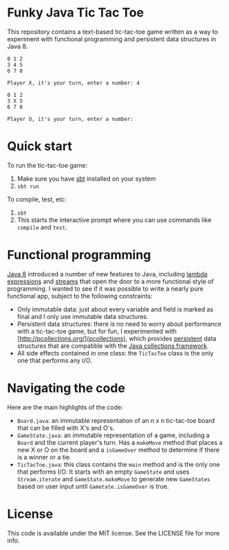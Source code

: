 # Funky Java Tic Tac Toe

This repository contains a text-based tic-tac-toe game written as a way to experiment with functional programming and
persistent data structures in Java 8.
 
```
0 1 2
3 4 5
6 7 8

Player X, it's your turn, enter a number: 4

0 1 2
3 X 5
6 7 8

Player O, it's your turn, enter a number: 
```

# Quick start

To run the tic-tac-toe game:

1. Make sure you have [sbt](http://www.scala-sbt.org/) installed on your system
2. `sbt run`

To compile, test, etc:

1. `sbt`
2. This starts the interactive prompt where you can use commands like `compile` and `test`.

# Functional programming

[Java 8](http://www.oracle.com/technetwork/java/javase/overview/java8-2100321.html) introduced a number of new features 
to Java, including [lambda expressions](http://docs.oracle.com/javase/tutorial/java/javaOO/lambdaexpressions.html) and 
[streams](http://docs.oracle.com/javase/8/docs/api/java/util/stream/package-summary.html) that open the door to a more
functional style of programming. I wanted to see if it was possible to write a nearly pure functional app, subject to
the following constraints:

* Only immutable data: just about every variable and field is marked as final and I only use immutable data structures.
* Persistent data structures: there is no need to worry about performance with a tic-tac-toe game, but for fun, I 
experimented with [http://pcollections.org/](pcollections), which provides 
[persistent](http://en.wikipedia.org/wiki/Persistent_data_structure) data structures that are compatible with the 
[Java collections framework](http://java.sun.com/javase/6/docs/technotes/guides/collections/index.html).
* All side effects contained in one class: the `TicTacToe` class is the only one that performs any I/O.

# Navigating the code

Here are the main highlights of the code:

* `Board.java`: an immutable representation of an n x n tic-tac-toe board that can be filled with X's and O's. 
* `GameState.java`: an immutable representation of a game, including a `Board` and the current player's turn. Has a
`makeMove` method that places a new X or O on the board and a `isGameOver` method to determine if there is a winner or
a tie.
* `TicTacToe.java`: this class contains the `main` method and is the only one that performs I/O. It starts with an empty
`GameState` and uses `Stream.iterate` and `GameState.makeMove` to generate new `GameStates` based on user input until
`Gametate.isGameOver` is true.
 
# License
 
This code is available under the MIT license. See the LICENSE file for more info.